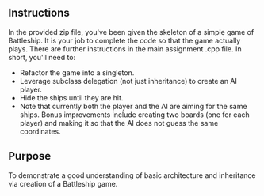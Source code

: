 ## Instructions
In the provided zip file, you've been given the skeleton of a simple game of Battleship. It is your job to complete the code so that the game actually plays. There are further instructions in the main assignment .cpp file. In short, you'll need to:

- Refactor the game into a singleton.
- Leverage subclass delegation (not just inheritance) to create an AI player.
- Hide the ships until they are hit.
- Note that currently both the player and the AI are aiming for the same ships. Bonus   improvements include creating two boards (one for each player) and making it so that the AI does not guess the same coordinates.

## Purpose
To demonstrate a good understanding of basic architecture and inheritance via creation of a Battleship game.